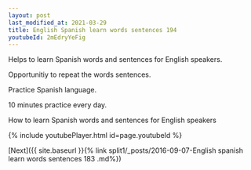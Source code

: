 ```yaml
---
layout: post
last_modified_at: 2021-03-29
title: English Spanish learn words sentences 194 
youtubeId: 2mEdryYeFig
---
```

 
 
Helps to learn Spanish words and sentences for English speakers.

Opportunitiy to repeat the words sentences. 

Practice Spanish language. 
 
10 minutes practice every day. 
 
How to learn Spanish words and sentences for English speakers 
 
{% include youtubePlayer.html id=page.youtubeId %}
 
 
[Next]({{ site.baseurl }}{% link  split1/_posts/2016-09-07-English spanish learn words sentences 183 .md%})
 
